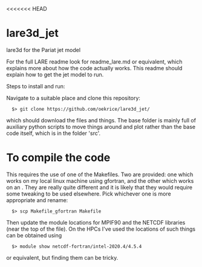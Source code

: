 <<<<<<< HEAD
# lare3d_jet
lare3d for the Pariat jet model

For the full LARE readme look for readme_lare.md or equivalent, which explains more about how the code actually works. This readme should explain how to get the jet model to run.

Steps to install and run:

Navigate to a suitable place and clone this repository:
```
  $> git clone https://github.com/oekrice/lare3d_jet/
```
which should download the files and things. The base folder is mainly full of auxiliary python scripts to move things around and plot rather than the base code itself, which is in the folder 'src'. 

# To compile the code 

This requires the use of one of the Makefiles. Two are provided: one which works on my local linux machine using gfortran, and the other which works on an . They are really quite different and it is likely that they would require some tweaking to be used elsewhere. Pick whichever one is more appropriate and rename:

```
  $> scp Makefile_gfortran Makefile
```

Then update the module locations for MPIF90 and the NETCDF libraries (near the top of the file). On the HPCs I've used the locations of such things can be obtained using 

```
  $> module show netcdf-fortran/intel-2020.4/4.5.4
```
or equivalent, but finding them can be tricky.
